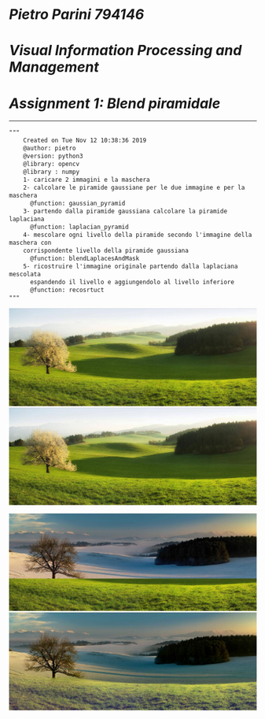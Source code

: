 
# ___Pietro Parini 794146___
# ___Visual Information Processing and Management___
# ___Assignment 1: Blend piramidale___

******


    """  
        Created on Tue Nov 12 10:38:36 2019  
        @author: pietro  
        @version: python3  
        @library: opencv  
        @library : numpy  
        1- caricare 2 immagini e la maschera  
        2- calcolare le piramide gaussiane per le due immagine e per la maschera  
          @function: gaussian_pyramid  
        3- partendo dalla piramide gaussiana calcolare la piramide laplaciana  
          @function: laplacian_pyramid  
        4- mescolare ogni livello della piramide secondo l'immagine della maschera con
        corrispondente livello della piramide gaussiana  
          @function: blendLaplacesAndMask  
        5- ricostruire l'immagine originale partendo dalla laplaciana mescolata
          espandendo il livello e aggiungendolo al livello inferiore  
          @function: recosrtuct  
    """

![Alt original_a](./img/summer.jpg "input_original_a")
![Alt original_b](./img/summer.jpg "input_original_b")

![Alt level_1](./img/imageFinal0.jpg "Immagine ottenuta con piramide a 1 livello")
![Alt level_9](./img/imageFinal10.jpg "Immagine ottenuta con piramide a 10 livelli")
